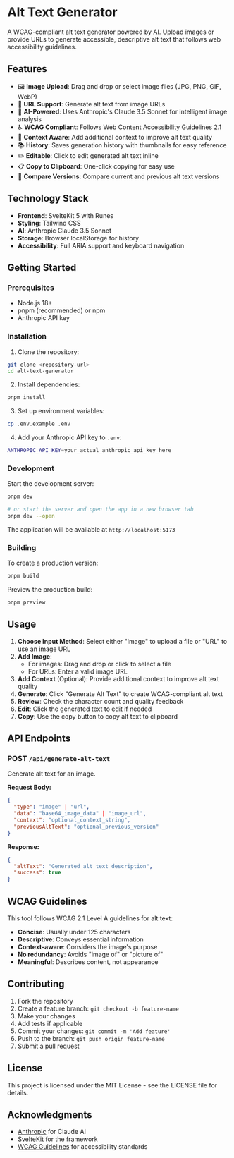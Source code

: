 # Alt Text Generator

A WCAG-compliant alt text generator powered by AI. Upload images or provide URLs to generate accessible, descriptive alt text that follows web accessibility guidelines.

## Features

- 🖼️ **Image Upload**: Drag and drop or select image files (JPG, PNG, GIF, WebP)
- 🔗 **URL Support**: Generate alt text from image URLs
- 🤖 **AI-Powered**: Uses Anthropic's Claude 3.5 Sonnet for intelligent image analysis
- ♿ **WCAG Compliant**: Follows Web Content Accessibility Guidelines 2.1
- 📝 **Context Aware**: Add additional context to improve alt text quality
- 📚 **History**: Saves generation history with thumbnails for easy reference
- ✏️ **Editable**: Click to edit generated alt text inline
- 📋 **Copy to Clipboard**: One-click copying for easy use
- 🔄 **Compare Versions**: Compare current and previous alt text versions

## Technology Stack

- **Frontend**: SvelteKit 5 with Runes
- **Styling**: Tailwind CSS
- **AI**: Anthropic Claude 3.5 Sonnet
- **Storage**: Browser localStorage for history
- **Accessibility**: Full ARIA support and keyboard navigation

## Getting Started

### Prerequisites

- Node.js 18+ 
- pnpm (recommended) or npm
- Anthropic API key

### Installation

1. Clone the repository:
```bash
git clone <repository-url>
cd alt-text-generator
```

2. Install dependencies:
```bash
pnpm install
```

3. Set up environment variables:
```bash
cp .env.example .env
```

4. Add your Anthropic API key to `.env`:
```bash
ANTHROPIC_API_KEY=your_actual_anthropic_api_key_here
```

### Development

Start the development server:

```bash
pnpm dev

# or start the server and open the app in a new browser tab
pnpm dev --open
```

The application will be available at `http://localhost:5173`

### Building

To create a production version:

```bash
pnpm build
```

Preview the production build:

```bash
pnpm preview
```

## Usage

1. **Choose Input Method**: Select either "Image" to upload a file or "URL" to use an image URL
2. **Add Image**: 
   - For images: Drag and drop or click to select a file
   - For URLs: Enter a valid image URL
3. **Add Context** (Optional): Provide additional context to improve alt text quality
4. **Generate**: Click "Generate Alt Text" to create WCAG-compliant alt text
5. **Review**: Check the character count and quality feedback
6. **Edit**: Click the generated text to edit if needed
7. **Copy**: Use the copy button to copy alt text to clipboard

## API Endpoints

### POST `/api/generate-alt-text`

Generate alt text for an image.

**Request Body:**
```json
{
  "type": "image" | "url",
  "data": "base64_image_data" | "image_url",
  "context": "optional_context_string",
  "previousAltText": "optional_previous_version"
}
```

**Response:**
```json
{
  "altText": "Generated alt text description",
  "success": true
}
```

## WCAG Guidelines

This tool follows WCAG 2.1 Level A guidelines for alt text:

- **Concise**: Usually under 125 characters
- **Descriptive**: Conveys essential information
- **Context-aware**: Considers the image's purpose
- **No redundancy**: Avoids "image of" or "picture of"
- **Meaningful**: Describes content, not appearance

## Contributing

1. Fork the repository
2. Create a feature branch: `git checkout -b feature-name`
3. Make your changes
4. Add tests if applicable
5. Commit your changes: `git commit -m 'Add feature'`
6. Push to the branch: `git push origin feature-name`
7. Submit a pull request

## License

This project is licensed under the MIT License - see the LICENSE file for details.

## Acknowledgments

- [Anthropic](https://www.anthropic.com/) for Claude AI
- [SvelteKit](https://kit.svelte.dev/) for the framework
- [WCAG Guidelines](https://www.w3.org/WAI/WCAG21/quickref/) for accessibility standards
